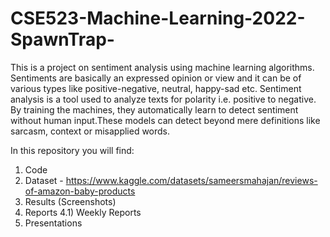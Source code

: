 # CSE523-Machine-Learning-2022-SpawnTrap-

This is a project on sentiment analysis using machine learning algorithms.
Sentiments are basically an expressed opinion or view and it can be of various types like positive-negative, neutral, happy-sad etc. 
Sentiment analysis is a tool used to analyze texts for polarity i.e. positive to negative. By training the machines, they automatically learn to detect sentiment without human input.These models can detect beyond mere definitions like sarcasm, context or misapplied words.

In this repository you will find: 
1) Code 
2) Dataset - https://www.kaggle.com/datasets/sameersmahajan/reviews-of-amazon-baby-products
3) Results (Screenshots)
4) Reports 
 4.1) Weekly Reports
5) Presentations
